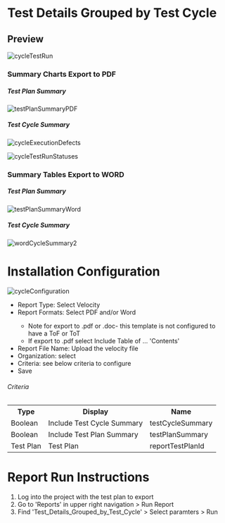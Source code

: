# Test Details Grouped by Test Cycle 


## Preview 

![cycleTestRun](https://github.com/jamasoftware-ps/Community-Reports/assets/99203913/0cd9db89-fc27-4634-a7d2-029c228a4e68)

### Summary Charts Export to PDF 

##### Test Plan Summary 

![testPlanSummaryPDF](https://github.com/jamasoftware-ps/Community-Reports/assets/99203913/5e89e7a9-249d-46ea-87a0-133cb83d4bef)

##### Test Cycle Summary 

![cycleExecutionDefects](https://github.com/jamasoftware-ps/Community-Reports/assets/99203913/6e0e66a5-5f27-41b4-aa7c-b96178928cd7)

![cycleTestRunStatuses](https://github.com/jamasoftware-ps/Community-Reports/assets/99203913/8a42fdaa-97a1-4ac6-9c92-827c09826328)

### Summary Tables Export to WORD

##### Test Plan Summary 

![testPlanSummaryWord](https://github.com/jamasoftware-ps/Community-Reports/assets/99203913/fbc042ca-c773-43f4-b422-4630e9398fbc)

##### Test Cycle Summary 

![wordCycleSummary2](https://github.com/jamasoftware-ps/Community-Reports/assets/99203913/3ed04d15-9992-456a-811c-d9d16e1b8a60)



# Installation Configuration 

![cycleConfiguration](https://github.com/jamasoftware-ps/Community-Reports/assets/99203913/3068ed94-be6f-43a4-9e2f-e8124bf8c7f6)

<ul> 
  <li>Report Type: Select Velocity</li>
  <li>Report Formats: Select PDF and/or Word</li>
  <ul>
    <li>Note for export to .pdf or .doc- this template is not configured to have a ToF or ToT</li>
    <li>If export to .pdf select Include Table of ... 'Contents'</li>
  </ul>
  <li>Report File Name: Upload the velocity file</li>
  <li>Organization: select</li>
  <li>Criteria: see below criteria to configure</li>
  <li>Save</li>
</ul>

<h6>Criteria</h6>
<table>
  <tr>
    <th>Type</th>
    <th>Display</th>
    <th>Name</th>
  </tr>
  <tr>
    <td>Boolean</td>
    <td>Include Test Cycle Summary</td>
    <td>testCycleSummary</td>
  </tr>
  <tr>
    <td>Boolean</td>
    <td>Include Test Plan Summary</td>
    <td>testPlanSummary</td>
  </tr>
   <tr>
    <td>Test Plan</td>
    <td>Test Plan</td>
    <td>reportTestPlanId</td>
  </tr>
</table>


# Report Run Instructions 
<ol>
  <li>Log into the project with the test plan to export</li>
  <li>Go to 'Reports' in upper right navigation > Run Report</li>
  <li>Find 'Test_Details_Grouped_by_Test_Cycle' > Select paramters > Run </li>
</ol>
